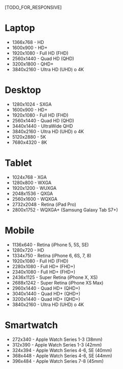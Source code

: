 [TODO_FOR_RESPONSIVE]

# Laptop

- 1366x768 - HD
- 1600x900 - HD+
- 1920x1080 - Full HD (FHD)
- 2560x1440 - Quad HD (QHD)
- 3200x1800 - QHD+
- 3840x2160 - Ultra HD (UHD) o 4K

# Desktop

- 1280x1024 - SXGA
- 1600x900 - HD+
- 1920x1080 - Full HD (FHD)
- 2560x1440 - Quad HD (QHD)
- 3440x1440 - UltraWide QHD
- 3840x2160 - Ultra HD (UHD) o 4K
- 5120x2880 - 5K
- 7680x4320 - 8K

# Tablet

- 1024x768 - XGA
- 1280x800 - WXGA
- 1920x1200 - WUXGA
- 2048x1536 - QXGA
- 2560x1600 - WQXGA
- 2732x2048 - Retina (iPad Pro)
- 2800x1752 - WQXGA+ (Samsung Galaxy Tab S7+)

# Mobile

- 1136x640 - Retina (iPhone 5, 5S, SE)
- 1280x720 - HD
- 1334x750 - Retina (iPhone 6, 6S, 7, 8)
- 1920x1080 - Full HD (FHD)
- 2280x1080 - Full HD+ (FHD+)
- 2340x1080 - Full HD+ (FHD+)
- 2436x1125 - Super Retina (iPhone X, XS)
- 2688x1242 - Super Retina (iPhone XS Max)
- 2960x1440 - Quad HD+ (QHD+)
- 3040x1440 - Quad HD+ (QHD+)
- 3200x1440 - Quad HD+ (QHD+)
- 3840x2160 - Ultra HD (UHD) o 4K

# Smartwatch

- 272x340 - Apple Watch Series 1-3 (38mm)
- 312x390 - Apple Watch Series 1-3 (42mm)
- 324x394 - Apple Watch Series 4-6, SE (40mm)
- 368x448 - Apple Watch Series 4-6, SE (44mm)
- 396x484 - Apple Watch Series 7-8 (45mm)

